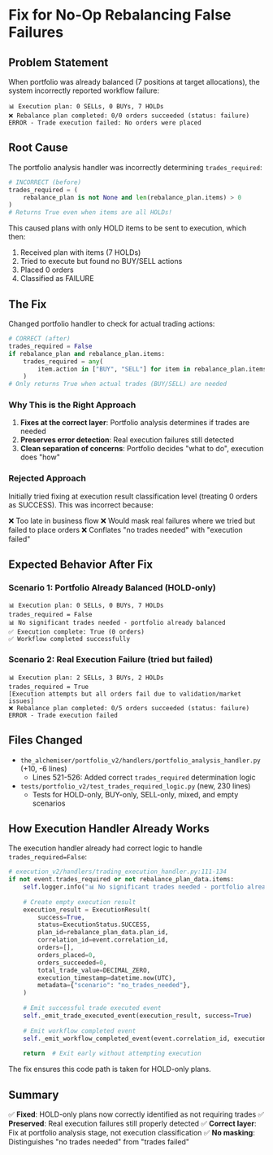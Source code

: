 # Fix for No-Op Rebalancing False Failures

## Problem Statement

When portfolio was already balanced (7 positions at target allocations), the system incorrectly reported workflow failure:

```
📊 Execution plan: 0 SELLs, 0 BUYs, 7 HOLDs
❌ Rebalance plan completed: 0/0 orders succeeded (status: failure)
ERROR - Trade execution failed: No orders were placed
```

## Root Cause

The portfolio analysis handler was incorrectly determining `trades_required`:

```python
# INCORRECT (before)
trades_required = (
    rebalance_plan is not None and len(rebalance_plan.items) > 0
)
# Returns True even when items are all HOLDs!
```

This caused plans with only HOLD items to be sent to execution, which then:
1. Received plan with items (7 HOLDs)
2. Tried to execute but found no BUY/SELL actions
3. Placed 0 orders
4. Classified as FAILURE

## The Fix

Changed portfolio handler to check for actual trading actions:

```python
# CORRECT (after)
trades_required = False
if rebalance_plan and rebalance_plan.items:
    trades_required = any(
        item.action in ["BUY", "SELL"] for item in rebalance_plan.items
    )
# Only returns True when actual trades (BUY/SELL) are needed
```

### Why This is the Right Approach

1. **Fixes at the correct layer**: Portfolio analysis determines if trades are needed
2. **Preserves error detection**: Real execution failures still detected
3. **Clean separation of concerns**: Portfolio decides "what to do", execution does "how"

### Rejected Approach

Initially tried fixing at execution result classification level (treating 0 orders as SUCCESS). This was incorrect because:

❌ Too late in business flow
❌ Would mask real failures where we tried but failed to place orders
❌ Conflates "no trades needed" with "execution failed"

## Expected Behavior After Fix

### Scenario 1: Portfolio Already Balanced (HOLD-only)

```
📊 Execution plan: 0 SELLs, 0 BUYs, 7 HOLDs
trades_required = False
📊 No significant trades needed - portfolio already balanced
✅ Execution complete: True (0 orders)
✅ Workflow completed successfully
```

### Scenario 2: Real Execution Failure (tried but failed)

```
📊 Execution plan: 2 SELLs, 3 BUYs, 2 HOLDs
trades_required = True
[Execution attempts but all orders fail due to validation/market issues]
❌ Rebalance plan completed: 0/5 orders succeeded (status: failure)
ERROR - Trade execution failed
```

## Files Changed

- `the_alchemiser/portfolio_v2/handlers/portfolio_analysis_handler.py` (+10, -6 lines)
  - Lines 521-526: Added correct `trades_required` determination logic
- `tests/portfolio_v2/test_trades_required_logic.py` (new, 230 lines)
  - Tests for HOLD-only, BUY-only, SELL-only, mixed, and empty scenarios

## How Execution Handler Already Works

The execution handler already had correct logic to handle `trades_required=False`:

```python
# execution_v2/handlers/trading_execution_handler.py:111-134
if not event.trades_required or not rebalance_plan_data.items:
    self.logger.info("📊 No significant trades needed - portfolio already balanced")
    
    # Create empty execution result
    execution_result = ExecutionResult(
        success=True,
        status=ExecutionStatus.SUCCESS,
        plan_id=rebalance_plan_data.plan_id,
        correlation_id=event.correlation_id,
        orders=[],
        orders_placed=0,
        orders_succeeded=0,
        total_trade_value=DECIMAL_ZERO,
        execution_timestamp=datetime.now(UTC),
        metadata={"scenario": "no_trades_needed"},
    )
    
    # Emit successful trade executed event
    self._emit_trade_executed_event(execution_result, success=True)
    
    # Emit workflow completed event
    self._emit_workflow_completed_event(event.correlation_id, execution_result)
    
    return  # Exit early without attempting execution
```

The fix ensures this code path is taken for HOLD-only plans.

## Summary

✅ **Fixed**: HOLD-only plans now correctly identified as not requiring trades
✅ **Preserved**: Real execution failures still properly detected
✅ **Correct layer**: Fix at portfolio analysis stage, not execution classification
✅ **No masking**: Distinguishes "no trades needed" from "trades failed"
